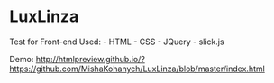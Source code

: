 # LuxLinza

Test for Front-end
Used:
	- HTML
	- CSS
	- JQuery
	- slick.js

Demo: http://htmlpreview.github.io/?https://github.com/MishaKohanych/LuxLinza/blob/master/index.html
